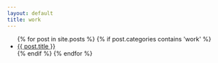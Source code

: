 ```yaml
---
layout: default
title: work
---
```

<ul class="posts">
{% for post in site.posts %}
  	{% if post.categories contains 'work' %}
  <li class="post {{post.categories}}">
    <a href="{{ post.url }}">
      <span>{{ post.title }}</span>
      <!-- <span class="meta h4 b">{{ post.date | date: "%A %-d %B %Y" }}</span> -->
      <!-- {{ post.excerpt }} -->
    </a>
  </li>
  {% endif %}
{% endfor %}
</ul>